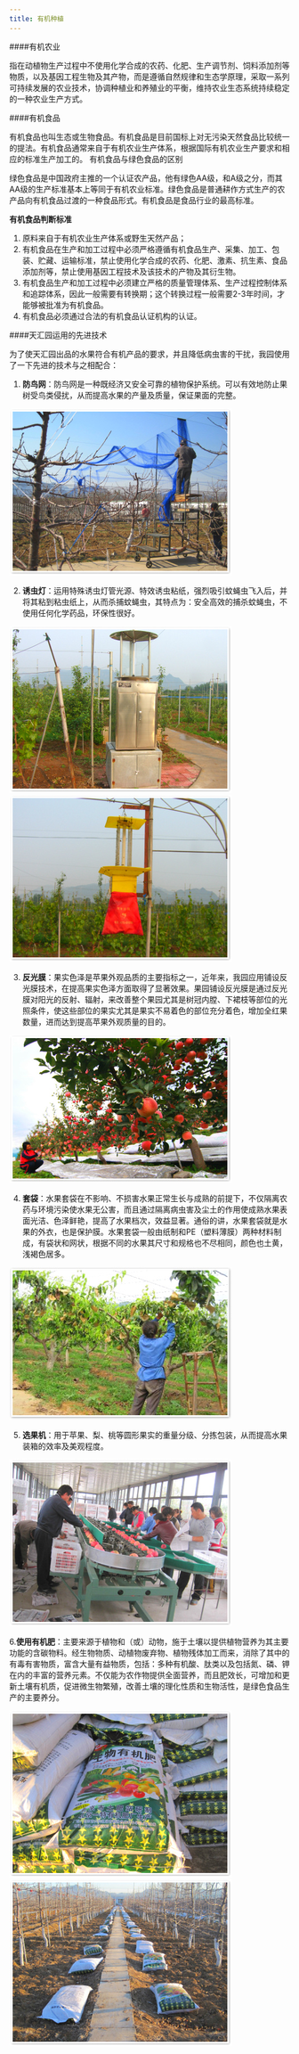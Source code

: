 ```yaml
---
title: 有机种植
---
```


####有机农业

指在动植物生产过程中不使用化学合成的农药、化肥、生产调节剂、饲料添加剂等物质，以及基因工程生物及其产物，而是遵循自然规律和生态学原理，采取一系列可持续发展的农业技术，协调种植业和养殖业的平衡，维持农业生态系统持续稳定的一种农业生产方式。

####有机食品

有机食品也叫生态或生物食品。有机食品是目前国标上对无污染天然食品比较统一的提法。有机食品通常来自于有机农业生产体系，根据国际有机农业生产要求和相应的标准生产加工的。
有机食品与绿色食品的区别

绿色食品是中国政府主推的一个认证农产品，他有绿色AA级，和A级之分，而其AA级的生产标准基本上等同于有机农业标准。绿色食品是普通耕作方式生产的农产品向有机食品过渡的一种食品形式。有机食品是食品行业的最高标准。

**有机食品判断标准**

1. 原料来自于有机农业生产体系或野生天然产品；
2. 有机食品在生产和加工过程中必须严格遵循有机食品生产、采集、加工、包装、贮藏、运输标准，禁止使用化学合成的农药、化肥、激素、抗生素、食品添加剂等，禁止使用基因工程技术及该技术的产物及其衍生物。
3. 有机食品生产和加工过程中必须建立严格的质量管理体系、生产过程控制体系和追踪体系，因此一般需要有转换期；这个转换过程一般需要2-3年时间，才能够被批准为有机食品。
4. 有机食品必须通过合法的有机食品认证机构的认证。

####天汇园运用的先进技术
      
为了使天汇园出品的水果符合有机产品的要求，并且降低病虫害的干扰，我园使用了一下先进的技术与之相配合：

1. **防鸟网**：防鸟网是一种既经济又安全可靠的植物保护系统。可以有效地防止果树受鸟类侵扰，从而提高水果的产量及质量，保证果面的完整。

![防鸟网](p1.jpg?class=center-block)

2. **诱虫灯**：运用特殊诱虫灯管光源、特效诱虫粘纸，强烈吸引蚊蝇虫飞入后，并将其粘到粘虫纸上，从而杀捕蚊蝇虫，其特点为：安全高效的捕杀蚊蝇虫，不使用任何化学药品，环保性很好。

![诱虫灯](p2.jpg) ![诱虫灯](p3.jpg)

3. **反光膜**：果实色泽是苹果外观品质的主要指标之一，近年来，我园应用铺设反光膜技术，在提高果实色泽方面取得了显著效果。果园铺设反光膜是通过反光膜对阳光的反射、辐射，来改善整个果园尤其是树冠内膛、下裙枝等部位的光照条件，使这些部位的果实尤其是果实不易着色的部位充分着色，增加全红果数量，进而达到提高苹果外观质量的目的。

![反光膜](p4.jpg?class=center-block)

4. **套袋**：水果套袋在不影响、不损害水果正常生长与成熟的前提下，不仅隔离农药与环境污染使水果无公害，而且通过隔离病虫害及尘土的作用使成熟水果表面光洁、色泽鲜艳，提高了水果档次，效益显著。通俗的讲，水果套袋就是水果的外衣，也是保护膜。水果套袋一般由纸制和PE（塑料薄膜）两种材料制成，有袋状和网状，根据不同的水果其尺寸和规格也不尽相同，颜色也土黄，浅褐色居多。

![套袋过程](p5.jpg?class=center-block)

5. **选果机**：用于苹果、梨、桃等圆形果实的重量分级、分拣包装，从而提高水果装箱的效率及美观程度。

![选果机筛选过程](p6.jpg?class=center-block)

6.**使用有机肥**：主要来源于植物和（或）动物，施于土壤以提供植物营养为其主要功能的含碳物料。经生物物质、动植物废弃物、植物残体加工而来，消除了其中的有毒有害物质，富含大量有益物质，包括：多种有机酸、肽类以及包括氮、磷、钾在内的丰富的营养元素。不仅能为农作物提供全面营养，而且肥效长，可增加和更新土壤有机质，促进微生物繁殖，改善土壤的理化性质和生物活性，是绿色食品生产的主要养分。

![使用有机肥1](p7.jpg)![使用有机肥2](p8.jpg)